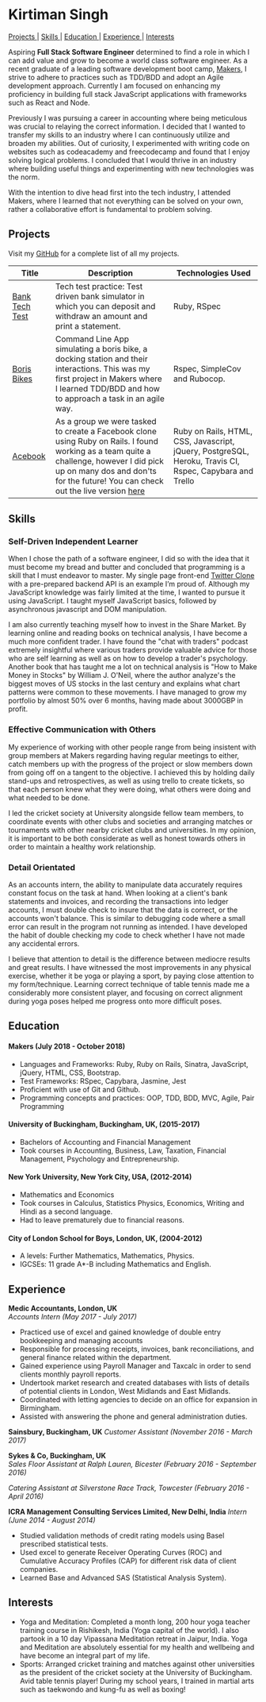 # Kirtiman Singh

                                                                                                                   
[Projects ](#projects) |
[Skills ](#skills) |
[Education ](#education) |
[Experience ](#experience) |
[Interests ](#interests)


Aspiring **Full Stack Software Engineer** determined to find a role in which I can add value and grow to become a world class software engineer. As a recent graduate of a leading software development boot camp, [Makers](https://makers.tech/), I strive to adhere to practices such as TDD/BDD and adopt an Agile development approach. Currently I am focused on enhancing my proficiency in building full stack JavaScript applications with frameworks such as React and Node.

Previously I was pursuing a career in accounting where being meticulous was crucial to relaying the correct information. I decided that I wanted to transfer my skills to an industry where I can continuously utilize and broaden my abilities. Out of curiosity, I experimented with writing code on websites such as codeacademy and freecodecamp and found that I enjoy solving logical problems. I concluded that I would thrive in an industry where building useful things and experimenting with new technologies was the norm.

With the intention to dive head first into the tech industry, I attended Makers, where I learned that not everything can be solved on your own, rather a collaborative effort is fundamental to problem solving.


## Projects
Visit my [GitHub](https://github.com/kirtimansingh93 "Checkout my Github!") for a complete list of all my projects.

| Title | Description | Technologies Used |
|--|--|--|
| [Bank Tech Test](https://github.com/kirtimansingh93/Bank-Tech-Test) | Tech test practice: Test driven bank simulator in which you can deposit and withdraw an amount and print a statement.   | Ruby, RSpec |
| [Boris Bikes](https://github.com/kirtimansingh93/Boris-Bikes) | Command Line App simulating a boris bike, a docking station and their interactions. This was my first project in Makers where I learned TDD/BDD and how to approach a task in an agile way. | Rspec, SimpleCov and Rubocop. |
| [Acebook](https://github.com/kirtimansingh93/acebook-Team-and-a-half) | As a group we were tasked to create a Facebook clone using Ruby on Rails. I found working as a team quite a challenge, however I did pick up on many dos and don'ts for the future! You can check out the live version [here](https://murmuring-earth-81334.herokuapp.com/)| Ruby on Rails, HTML, CSS, Javascript, jQuery, PostgreSQL, Heroku, Travis CI, Rspec, Capybara and Trello |



## Skills


### Self-Driven Independent Learner

When I chose the path of a software engineer, I did so with the idea that it must become my bread and butter and concluded that programming is a skill that I must endeavor to master. My single page front-end [Twitter Clone](https://github.com/kirtimansingh93/chitter-frontend) with a pre-prepared backend API is an example I’m proud of.  Although my JavaScript knowledge was fairly limited at the time, I wanted to pursue it using JavaScript. I taught myself JavaScript basics, followed by asynchronous javascript and DOM manipulation.

I am also currently teaching myself how to invest in the Share Market. By learning online and reading books on technical analysis, I have become a much more confident trader. I have found the "chat with traders" podcast extremely insightful where various traders provide valuable advice for those who are self learning as well as on how to develop a trader's psychology. Another book that has taught me a lot on technical analysis is "How to Make Money in Stocks" by William J. O'Neil, where the author analyze's the biggest moves of US stocks in the last century and explains what chart patterns were common to these movements. I have managed to grow my portfolio by almost 50% over 6 months, having made about 3000GBP in profit.


### Effective Communication with Others

My experience of working with other people range from being insistent with group members at Makers regarding having regular meetings to either, catch members up with the progress of the project or slow members down from going off on a tangent to the objective. I achieved this by holding daily stand-ups and retrospectives, as well as using trello to create tickets, so that each person knew what they were doing, what others were doing and what needed to be done.

I led the cricket society at University alongside fellow team members, to coordinate events with other clubs and societies and arranging matches or tournaments with other nearby cricket clubs and universities. In my opinion, it is important to be both considerate as well as honest towards others in order to maintain a healthy work relationship.


### Detail Orientated

As an accounts intern, the ability to manipulate data accurately requires constant focus on the task at hand. When looking at a client's bank statements and invoices, and recording the transactions into ledger accounts, I must double check to insure that the data is correct, or the accounts won't balance. This is similar to debugging code where a small error can result in the program not running as intended. I have developed the habit of double checking my code to check whether I have not made any accidental errors.

I believe that attention to detail is the difference between mediocre results and great results.  I have witnessed the most improvements in any physical exercise, whether it be yoga or playing a sport, by paying close attention to my form/technique. Learning correct technique of table tennis made me a considerably more consistent player, and focusing on correct alignment during yoga poses helped me progress onto more difficult poses.


## Education

#### Makers (July 2018 - October 2018)

- Languages and Frameworks: Ruby, Ruby on Rails, Sinatra, JavaScript, jQuery, HTML, CSS, Bootstrap.
- Test Frameworks: RSpec, Capybara, Jasmine, Jest
- Proficient with use of Git and Github.
- Programming concepts and practices: OOP, TDD, BDD, MVC, Agile, Pair Programming


#### University of Buckingham, Buckingham, UK, (2015-2017)

- Bachelors of Accounting and Financial Management
- Took courses in Accounting, Business, Law, Taxation, Financial Management, Psychology and Entrepreneurship.

#### New York University, New York City, USA, (2012-2014)

- Mathematics and Economics
- Took courses in Calculus, Statistics Physics, Economics, Writing and Hindi as a second language.
- Had to leave prematurely due to financial reasons.

#### City of London School for Boys, London, UK, (2004-2012)

- A levels: Further Mathematics, Mathematics, Physics.
- IGCSEs: 11 grade A*-B including Mathematics and English.


## Experience

**Medic Accountants, London, UK**    
*Accounts Intern (May 2017 - July 2017)*
- Practiced use of excel and gained knowledge of double entry bookkeeping and managing accounts
- Responsible for processing receipts, invoices, bank reconciliations, and general finance related within the department.
-	Gained experience using Payroll Manager and Taxcalc in order to send clients monthly payroll reports.
-	Undertook market research and created databases with lists of details of potential clients in London, West Midlands and East Midlands.
-	Coordinated with letting agencies to decide on an office for expansion in Birmingham.
-	Assisted with answering the phone and general administration duties.

**Sainsbury, Buckingham, UK**
*Customer Assistant (November 2016 - March 2017)*

**Sykes & Co, Buckingham, UK**   
*Sales Floor Assistant at Ralph Lauren, Bicester (February 2016 - September 2016)*

*Catering Assistant at Silverstone Race Track, Towcester (February 2016 - April 2016)*


**ICRA Management Consulting Services Limited, New Delhi, India**
*Intern (June 2014 - August 2014)*
-	Studied validation methods of credit rating models using Basel prescribed statistical tests.
-	Used excel to generate Receiver Operating Curves (ROC) and Cumulative Accuracy Profiles (CAP) for different risk data of client companies.
-	Learned Base and Advanced SAS (Statistical Analysis System).


## Interests

- Yoga and Meditation: Completed a month long, 200 hour yoga teacher training course in Rishikesh, India (Yoga capital of the world). I also partook in a 10 day Vipassana Meditation retreat in Jaipur, India. Yoga and Meditation are absolutely essential for my health and wellbeing and have become an integral part of my life.  
- Sports: Arranged cricket training and matches against other universities as the president of the cricket society at the University of Buckingham. Avid table tennis player! During my school years, I trained in martial arts such as taekwondo and kung-fu as well as boxing!

